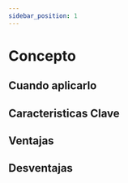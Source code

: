 ```yaml
---
sidebar_position: 1
---
```


# Concepto


## Cuando aplicarlo

## Caracteristicas Clave

## Ventajas


## Desventajas
